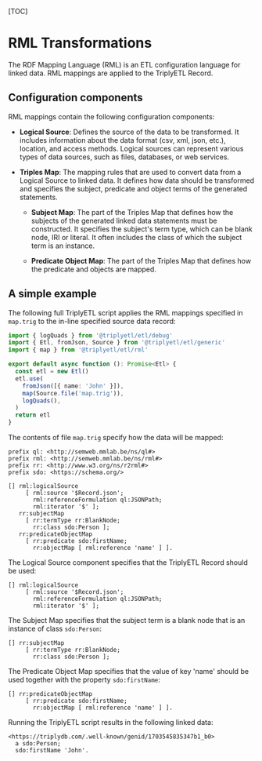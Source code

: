[TOC]

# RML Transformations

The RDF Mapping Language (RML) is an ETL configuration language for linked data. RML mappings are applied to the TriplyETL Record.



## Configuration components

RML mappings contain the following configuration components:

- **Logical Source**: Defines the source of the data to be transformed. It includes information about the data format (csv, xml, json, etc.), location, and access methods. Logical sources can represent various types of data sources, such as files, databases, or web services.

- **Triples Map**: The mapping rules that are used to convert data from a Logical Source to linked data. It defines how data should be transformed and specifies the subject, predicate and object terms of the generated statements.

	- **Subject Map**: The part of the Triples Map that defines how the subjects of the generated linked data statements must be constructed. It specifies the subject's term type, which can be blank node, IRI or literal. It often includes the class of which the subject term is an instance.

	- **Predicate Object Map**: The part of the Triples Map that defines how the predicate and objects are mapped.



## A simple example

The following full TriplyETL script applies the RML mappings specified in `map.trig` to the in-line specified source data record:

```ts
import { logQuads } from '@triplyetl/etl/debug'
import { Etl, fromJson, Source } from '@triplyetl/etl/generic'
import { map } from '@triplyetl/etl/rml'

export default async function (): Promise<Etl> {
  const etl = new Etl()
  etl.use(
    fromJson([{ name: 'John' }]),
    map(Source.file('map.trig')),
    logQuads(),
  )
  return etl
}
```

The contents of file `map.trig` specify how the data will be mapped:

```turtle
prefix ql: <http://semweb.mmlab.be/ns/ql#>
prefix rml: <http://semweb.mmlab.be/ns/rml#>
prefix rr: <http://www.w3.org/ns/r2rml#>
prefix sdo: <https://schema.org/>

[] rml:logicalSource
     [ rml:source '$Record.json';
       rml:referenceFormulation ql:JSONPath;
       rml:iterator '$' ];
   rr:subjectMap
     [ rr:termType rr:BlankNode;
       rr:class sdo:Person ];
   rr:predicateObjectMap
     [ rr:predicate sdo:firstName;
       rr:objectMap [ rml:reference 'name' ] ].
```

The Logical Source component specifies that the TriplyETL Record should be used:

```turtle
[] rml:logicalSource
     [ rml:source '$Record.json';
       rml:referenceFormulation ql:JSONPath;
       rml:iterator '$' ];
```

The Subject Map specifies that the subject term is a blank node that is an instance of class `sdo:Person`:

```turtle
[] rr:subjectMap
     [ rr:termType rr:BlankNode;
       rr:class sdo:Person ];
```

The Predicate Object Map specifies that the value of key 'name' should be used together with the property `sdo:firstName`:

```turtle
[] rr:predicateObjectMap
     [ rr:predicate sdo:firstName;
       rr:objectMap [ rml:reference 'name' ] ].
```

Running the TriplyETL script results in the following linked data:

```turtle
<https://triplydb.com/.well-known/genid/1703545835347b1_b0>
  a sdo:Person;
  sdo:firstName 'John'.
```



<!--
## Using a file source

### Input Data (JSON)

```json
{
  "name": "Hello World",
  "description": "It worked!"
}
```

### RML Mapping File (mapping.ttl)

```turtle
base <http://sti2.at/>
prefix rr: <http://www.w3.org/ns/r2rml#>
prefix rml: <http://semweb.mmlab.be/ns/rml#>
prefix myprefix: <http://myprefix.org/>
prefix ql: <http://semweb.mmlab.be/ns/ql#>

<#LOGICALSOURCE>
  rml:source "./static/input.json";
  rml:referenceFormulation ql:JSONPath;
  rml:iterator "$".

<#Mapping>
  rml:logicalSource <#LOGICALSOURCE>;
  rr:subjectMap
    [ rr:termType rr:BlankNode;
      rr:class myprefix:TestMapping ];
  rr:predicateObjectMap
    [ rr:predicate myprefix:hasName;
      rr:objectMap [ rml:reference "name" ] ];
  rr:predicateObjectMap
    [ rr:predicate myprefix:says;
      rr:objectMap [ rml:reference "description" ] ].
```

### Expected RDF Output

```turtle
<http://sti2.at/resource1>
  a <http://myprefix.org/TestMapping>;
  <http://myprefix.org/hasName> 'Hello World';
  <http://myprefix.org/says> 'It worked!'.
```

## Usage in TriplyETL

You can use RML in TriplyETL with the following code:

```ts
import { map } from

const etl = new Etl();
etl.use(
  map(Source.file("static/mapping.ttl")),
)
```

Where mapping.ttl file should be replaced with your specific file with RML mapping rules.

Keep in mind that if you wish to view the ETL's output, you can achieve this by including functions like logQuads() and toRdf(), as demonstrated in the following code:

```ts
import { logQuads } from '@triplyetl/etl/debug'
import { Destination, Etl, Source, toRdf } from '@triplyetl/etl/generic'
import { map } from '@triplyetl/etl/rml'

export default async function (): Promise<Etl> {
  // Create an extract-transform-load (ETL) process.
  const etl = new Etl()
  etl.use(
    map(Source.file("static/mapping.ttl")),
    logQuads(),
    toRdf(Destination.file('my-file.ttl'))
  )
  return etl
}
```
-->
